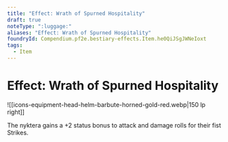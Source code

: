 ```yaml
---
title: "Effect: Wrath of Spurned Hospitality"
draft: true
noteType: ":luggage:"
aliases: "Effect: Wrath of Spurned Hospitality"
foundryId: Compendium.pf2e.bestiary-effects.Item.he0QiJSgJWNeIoxt
tags:
  - Item
---
```


# Effect: Wrath of Spurned Hospitality
![[icons-equipment-head-helm-barbute-horned-gold-red.webp|150 lp right]]

The nyktera gains a +2 status bonus to attack and damage rolls for their fist Strikes.
